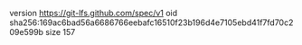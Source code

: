 version https://git-lfs.github.com/spec/v1
oid sha256:169ac6bad56a6686766eebafc16510f23b196d4e7105ebd41f7fd70c209e599b
size 157
